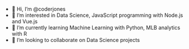 - 👋 Hi, I’m @coderjones
- 👀 I’m interested in Data Science, JavaScript programming with Node.js and Vue.js
- 🌱 I’m currently learning Machine Learning with Python, MLB analytics with R
- 💞️ I’m looking to collaborate on Data Science projects


<!---
coderjones/coderjones is a ✨ special ✨ repository because its `README.md` (this file) appears on your GitHub profile.
You can click the Preview link to take a look at your changes.
--->
